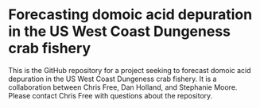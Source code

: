# Forecasting domoic acid depuration in the US West Coast Dungeness crab fishery

This is the GitHub repository for a project seeking to forecast domoic acid depuration in the US West Coast Dungeness crab fishery. It is a collaboration between Chris Free, Dan Holland, and Stephanie Moore. Please contact Chris Free with questions about the repository.

